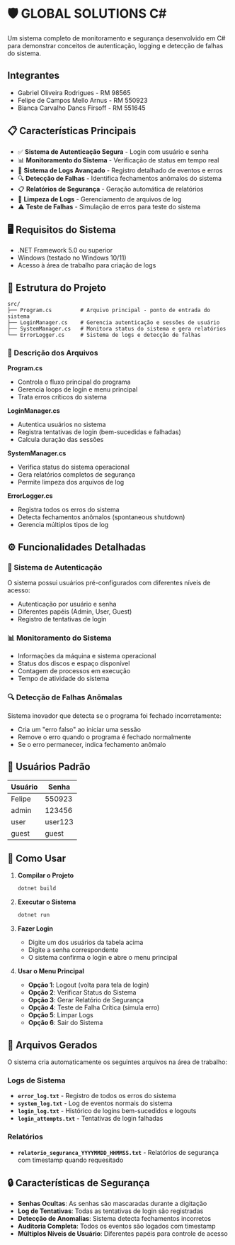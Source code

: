 
# 🛡️ GLOBAL SOLUTIONS C#

Um sistema completo de monitoramento e segurança desenvolvido em C# para demonstrar conceitos de autenticação, logging e detecção de falhas do sistema.

## Integrantes

- Gabriel Oliveira Rodrigues - RM 98565
- Felipe de Campos Mello Arnus - RM 550923
- Bianca Carvalho Dancs Firsoff - RM 551645


## 📋 Características Principais

- ✅ **Sistema de Autenticação Segura** - Login com usuário e senha
- 📊 **Monitoramento do Sistema** - Verificação de status em tempo real
- 📝 **Sistema de Logs Avançado** - Registro detalhado de eventos e erros
- 🔍 **Detecção de Falhas** - Identifica fechamentos anômalos do sistema
- 📋 **Relatórios de Segurança** - Geração automática de relatórios
- 🧹 **Limpeza de Logs** - Gerenciamento de arquivos de log
- ⚠️ **Teste de Falhas** - Simulação de erros para teste do sistema

## 🖥️ Requisitos do Sistema

- .NET Framework 5.0 ou superior
- Windows (testado no Windows 10/11)
- Acesso à área de trabalho para criação de logs

## 📁 Estrutura do Projeto

```
src/
├── Program.cs         # Arquivo principal - ponto de entrada do sistema
├── LoginManager.cs    # Gerencia autenticação e sessões de usuário
├── SystemManager.cs   # Monitora status do sistema e gera relatórios
└── ErrorLogger.cs     # Sistema de logs e detecção de falhas
```

### 📄 Descrição dos Arquivos

**Program.cs**
- Controla o fluxo principal do programa
- Gerencia loops de login e menu principal
- Trata erros críticos do sistema

**LoginManager.cs**
- Autentica usuários no sistema
- Registra tentativas de login (bem-sucedidas e falhadas)
- Calcula duração das sessões

**SystemManager.cs**
- Verifica status do sistema operacional
- Gera relatórios completos de segurança
- Permite limpeza dos arquivos de log

**ErrorLogger.cs**
- Registra todos os erros do sistema
- Detecta fechamentos anômalos (spontaneous shutdown)
- Gerencia múltiplos tipos de log

## ⚙️ Funcionalidades Detalhadas

### 🔐 Sistema de Autenticação
O sistema possui usuários pré-configurados com diferentes níveis de acesso:
- Autenticação por usuário e senha
- Diferentes papéis (Admin, User, Guest)
- Registro de tentativas de login

### 📊 Monitoramento do Sistema
- Informações da máquina e sistema operacional
- Status dos discos e espaço disponível
- Contagem de processos em execução
- Tempo de atividade do sistema

### 🔍 Detecção de Falhas Anômalas
Sistema inovador que detecta se o programa foi fechado incorretamente:
- Cria um "erro falso" ao iniciar uma sessão
- Remove o erro quando o programa é fechado normalmente
- Se o erro permanecer, indica fechamento anômalo

## 👤 Usuários Padrão

| Usuário | Senha  | 
|---------|--------|
| Felipe  | 550923 | 
| admin   | 123456 |
| user    | user123|
| guest   | guest  |

## 🚀 Como Usar

1. **Compilar o Projeto**
   ```bash
   dotnet build
   ```

2. **Executar o Sistema**
   ```bash
   dotnet run
   ```

3. **Fazer Login**
   - Digite um dos usuários da tabela acima
   - Digite a senha correspondente
   - O sistema confirma o login e abre o menu principal

4. **Usar o Menu Principal**
   - **Opção 1**: Logout (volta para tela de login)
   - **Opção 2**: Verificar Status do Sistema
   - **Opção 3**: Gerar Relatório de Segurança
   - **Opção 4**: Teste de Falha Crítica (simula erro)
   - **Opção 5**: Limpar Logs
   - **Opção 6**: Sair do Sistema

## 📂 Arquivos Gerados

O sistema cria automaticamente os seguintes arquivos na área de trabalho:

### Logs de Sistema
- **`error_log.txt`** - Registro de todos os erros do sistema
- **`system_log.txt`** - Log de eventos normais do sistema
- **`login_log.txt`** - Histórico de logins bem-sucedidos e logouts
- **`login_attempts.txt`** - Tentativas de login falhadas

### Relatórios
- **`relatorio_seguranca_YYYYMMDD_HHMMSS.txt`** - Relatórios de segurança com timestamp quando requesitado

## 🔒 Características de Segurança

- **Senhas Ocultas**: As senhas são mascaradas durante a digitação
- **Log de Tentativas**: Todas as tentativas de login são registradas
- **Detecção de Anomalias**: Sistema detecta fechamentos incorretos
- **Auditoria Completa**: Todos os eventos são logados com timestamp
- **Múltiplos Níveis de Usuário**: Diferentes papéis para controle de acesso
